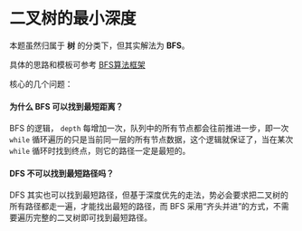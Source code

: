 # 二叉树的最小深度

本题虽然归属于 **树** 的分类下，但其实解法为 **BFS**。

具体的思路和模板可参考 [BFS算法框架](_算法框架_/BFS算法框架.md)

核心的几个问题：

#### 为什么 BFS 可以找到最短距离？

BFS 的逻辑， `depth` 每增加一次，队列中的所有节点都会往前推进一步，即一次 `while` 循环遍历的只是当前同一层的所有节点数据，这个逻辑就保证了，当在某次 `while` 循环时找到终点，则它的路径一定是最短的。

#### DFS 不可以找到最短路径吗？

DFS 其实也可以找到最短路径，但基于深度优先的走法，势必会要求把二叉树的所有路径都走一遍，才能找出最短的路径，而 BFS 采用“齐头并进”的方式，不需要遍历完整的二叉树即可找到最短路径。
